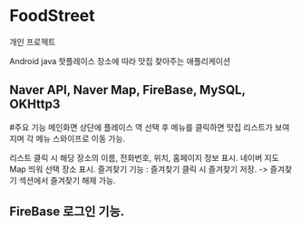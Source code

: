 # FoodStreet 
개인 프로젝트


Android java
핫플레이스 장소에 따라 맛집 찾아주는 애플리케이션


Naver API, Naver Map, FireBase, MySQL, OKHttp3
--------------------------------------------------------
#주요 기능
메인화면 상단에 플레이스 역 선택 후 메뉴를 클릭하면
맛집 리스트가 보여지며 각 메뉴 스와이프로 이동 가능.

리스트 클릭 시 해당 장소의 이름, 전화번호, 위치, 홈페이지 정보 표시.
네이버 지도 Map 띄워 선택 장소 표시.
즐겨찾기 기능 : 즐겨찾기 클릭 시 즐겨찾기 저장.
-> 즐겨찾기 섹션에서 즐겨찾기 해제 가능.

FireBase 로그인 기능.
---------------------------------------------------------
